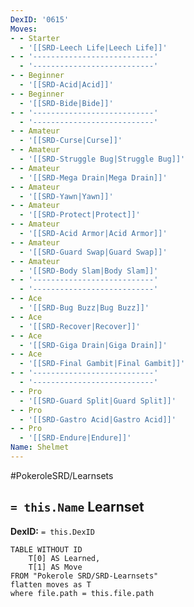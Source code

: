 ```yaml
---
DexID: '0615'
Moves:
- - Starter
  - '[[SRD-Leech Life|Leech Life]]'
- - '---------------------------'
  - '---------------------------'
- - Beginner
  - '[[SRD-Acid|Acid]]'
- - Beginner
  - '[[SRD-Bide|Bide]]'
- - '---------------------------'
  - '---------------------------'
- - Amateur
  - '[[SRD-Curse|Curse]]'
- - Amateur
  - '[[SRD-Struggle Bug|Struggle Bug]]'
- - Amateur
  - '[[SRD-Mega Drain|Mega Drain]]'
- - Amateur
  - '[[SRD-Yawn|Yawn]]'
- - Amateur
  - '[[SRD-Protect|Protect]]'
- - Amateur
  - '[[SRD-Acid Armor|Acid Armor]]'
- - Amateur
  - '[[SRD-Guard Swap|Guard Swap]]'
- - Amateur
  - '[[SRD-Body Slam|Body Slam]]'
- - '---------------------------'
  - '---------------------------'
- - Ace
  - '[[SRD-Bug Buzz|Bug Buzz]]'
- - Ace
  - '[[SRD-Recover|Recover]]'
- - Ace
  - '[[SRD-Giga Drain|Giga Drain]]'
- - Ace
  - '[[SRD-Final Gambit|Final Gambit]]'
- - '---------------------------'
  - '---------------------------'
- - Pro
  - '[[SRD-Guard Split|Guard Split]]'
- - Pro
  - '[[SRD-Gastro Acid|Gastro Acid]]'
- - Pro
  - '[[SRD-Endure|Endure]]'
Name: Shelmet
---
```


#PokeroleSRD/Learnsets

## `= this.Name` Learnset

**DexID:** `= this.DexID`

```dataview
TABLE WITHOUT ID
    T[0] AS Learned,
    T[1] AS Move
FROM "Pokerole SRD/SRD-Learnsets"
flatten moves as T
where file.path = this.file.path
```
